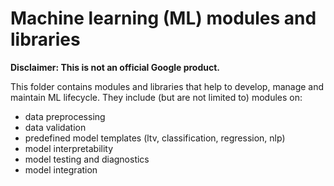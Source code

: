 # Machine learning (ML) modules and libraries


**Disclaimer: This is not an official Google product.**

This folder contains modules and libraries that help to develop, manage and
maintain ML lifecycle. They include (but are not limited to) modules on:

- data preprocessing
- data validation
- predefined model templates (ltv, classification, regression, nlp)
- model interpretability
- model testing and diagnostics
- model integration


